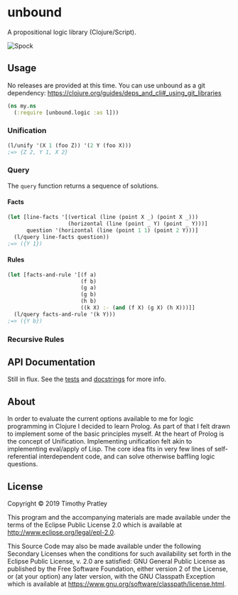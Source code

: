 # unbound

A propositional logic library (Clojure/Script).

![Spock](https://pixel.nymag.com/imgs/thecut/slideshows/2014/9/eyebrows/eyebrows-29.nocrop.w840.h1330.2x.jpg)


## Usage

No releases are provided at this time. You can use unbound as a git dependency:
https://clojure.org/guides/deps_and_cli#_using_git_libraries

```clojure
(ns my.ns
  (:require [unbound.logic :as l]))
```

### Unification

```clojure
(l/unify '(X 1 (foo Z)) '(2 Y (foo X)))
;=> {Z 2, Y 1, X 2}
```

### Query

The `query` function returns a sequence of solutions.


#### Facts

```clojure
(let [line-facts '[(vertical (line (point X _) (point X _)))
                   (horizontal (line (point _ Y) (point _ Y)))]
      question '(horizontal (line (point 1 1) (point 2 Y)))]
  (l/query line-facts question))
;=> ({Y 1})
```

#### Rules

```clojure
(let [facts-and-rule '[(f a)
                       (f b)
                       (g a)
                       (g b)
                       (h b)
                       ((k X) :- (and (f X) (g X) (h X)))]]
  (l/query facts-and-rule '(k Y)))
;=> ({Y b})
```

### Recursive Rules



## API Documentation

Still in flux.
See the [tests](test/) and [docstrings](src/) for more info.

## About

In order to evaluate the current options available to me for logic programming in Clojure I decided to learn Prolog.
As part of that I felt drawn to implement some of the basic principles myself.
At the heart of Prolog is the concept of Unification.
Implementing unification felt akin to implementing eval/apply of Lisp.
The core idea fits in very few lines of self-referential interdependent code,
and can solve otherwise baffling logic questions.


## License

Copyright © 2019 Timothy Pratley

This program and the accompanying materials are made available under the
terms of the Eclipse Public License 2.0 which is available at
http://www.eclipse.org/legal/epl-2.0.

This Source Code may also be made available under the following Secondary
Licenses when the conditions for such availability set forth in the Eclipse
Public License, v. 2.0 are satisfied: GNU General Public License as published by
the Free Software Foundation, either version 2 of the License, or (at your
option) any later version, with the GNU Classpath Exception which is available
at https://www.gnu.org/software/classpath/license.html.
